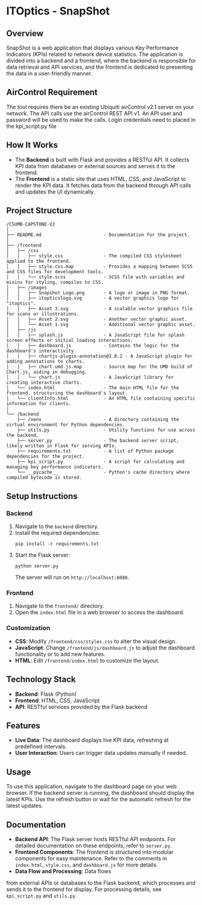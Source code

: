 # ITOptics - SnapShot

## Overview

SnapShot is a web application that displays various Key Performance Indicators (KPIs) related to network device statistics. The application is divided into a backend and a frontend, where the backend is responsible for data retrieval and API services, and the frontend is dedicated to presenting the data in a user-friendly manner.

## AirControl Requirement

The tool requires there be an existing Ubiquiti airControl v2.1 server on your network. The API calls use the airControl REST API v1. An API user and password will be used to make the calls. Login credentials need to placed in the kpi_script.py file

## How It Works

- The **Backend** is built with Flask and provides a RESTful API. It collects KPI data from databases or external sources and serves it to the frontend.
- The **Frontend** is a static site that uses HTML, CSS, and JavaScript to render the KPI data. It fetches data from the backend through API calls and updates the UI dynamically.

## Project Structure

```
/CSUMB-CAPSTONE-V2
│
├── README.md                       - Documentation for the project.
│
├── /frontend
│   ├── /css
│   │   ├── style.css               - The compiled CSS stylesheet applied to the frontend.
│   │   ├── style.css.map           - Provides a mapping between SCSS and CSS files for development tools.
│   │   └── style.scss              - SCSS file with variables and mixins for styling, compiles to CSS.
│   ├── /images
│   │   ├── Snapshot Logo.png       - A logo or image in PNG format.
│   │   ├── itopticslogo.svg        - A vector graphics logo for "itoptics".
│   │   ├── Asset 3.svg             - A scalable vector graphics file for icons or illustrations.
│   │   ├── Asset 2.svg             - Another vector graphic asset.
│   │   └── Asset 1.svg             - Additional vector graphic asset.
│   ├── /js
│   │   ├── splash.js               - A JavaScript file for splash screen effects or initial loading interactions.
│   │   ├── dashboard.js            - Contains the logic for the dashboard's interactivity.
│   │   ├── chartjs-plugin-annotation@1.0.2 - A JavaScript plugin for adding annotations to charts.
│   │   ├── chart.umd.js.map        - Source map for the UMD build of Chart.js, aiding in debugging.
│   │   └── chart.js                - A JavaScript library for creating interactive charts.
│   └── index.html                  - The main HTML file for the frontend, structuring the dashboard's layout.
│   └── clientInfo.html             - An HTML file containing specific information for clients.
│
└── /backend
    ├── /venv                       - A directory containing the virtual environment for Python dependencies.
    ├── utils.py                    - Utility functions for use across the backend.
    ├── server.py                   - The backend server script, likely written in Flask for serving APIs.
    ├── requirements.txt            - A list of Python package dependencies for the project.
    ├── kpi_script.py               - A script for calculating and managing key performance indicators.
    └── __pycache__                 - Python's cache directory where compiled bytecode is stored.

```

## Setup Instructions

### Backend

1. Navigate to the `backend` directory.
2. Install the required dependencies:
   ```
   pip install -r requirements.txt
   ```
3. Start the Flask server:
   ```
   python server.py
   ```
   The server will run on `http://localhost:8080`.

### Frontend

1. Navigate to the `frontend/` directory.
2. Open the `index.html` file in a web browser to access the dashboard.

### Customization

- **CSS**: Modify `/frontend/css/styles.css` to alter the visual design.
- **JavaScript**: Change `/frontend/js/dashboard.js` to adjust the dashboard functionality or to add new features.
- **HTML**: Edit `/frontend/index.html` to customize the layout.

## Technology Stack

- **Backend**: Flask (Python)
- **Frontend**: HTML, CSS, JavaScript
- **API**: RESTful services provided by the Flask backend

## Features

- **Live Data**: The dashboard displays live KPI data, refreshing at predefined intervals.
- **User Interaction**: Users can trigger data updates manually if needed.

## Usage

To use this application, navigate to the dashboard page on your web browser. If the backend server is running, the dashboard should display the latest KPIs. Use the refresh button or wait for the automatic refresh for the latest updates.

## Documentation

- **Backend API**: The Flask server hosts RESTful API endpoints. For detailed documentation on these endpoints, refer to `server.py`.
- **Frontend Components**: The frontend is structured into modular components for easy maintenance. Refer to the comments in `index.html`, `style.css`, and `dashboard.js` for more details.
- **Data Flow and Processing**: Data flows

 from external APIs or databases to the Flask backend, which processes and sends it to the frontend for display. For processing details, see `kpi_script.py` and `utils.py`.